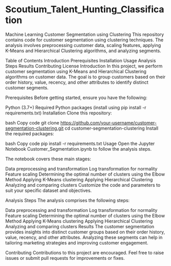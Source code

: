 # Scoutium_Talent_Hunting_Classification
Machine Learning 
Customer Segmentation using Clustering
This repository contains code for customer segmentation using clustering techniques. The analysis involves preprocessing customer data, scaling features, applying K-Means and Hierarchical Clustering algorithms, and analyzing segments.

Table of Contents
Introduction
Prerequisites
Installation
Usage
Analysis Steps
Results
Contributing
License
Introduction
In this project, we perform customer segmentation using K-Means and Hierarchical Clustering algorithms on customer data. The goal is to group customers based on their order history, value, recency, and other attributes to identify distinct customer segments.

Prerequisites
Before getting started, ensure you have the following:

Python (3.7+)
Required Python packages (install using pip install -r requirements.txt)
Installation
Clone this repository:

bash
Copy code
git clone https://github.com/your-username/customer-segmentation-clustering.git
cd customer-segmentation-clustering
Install the required packages:

bash
Copy code
pip install -r requirements.txt
Usage
Open the Jupyter Notebook Customer_Segmentation.ipynb to follow the analysis steps.

The notebook covers these main stages:

Data preprocessing and transformation
Log transformation for normality
Feature scaling
Determining the optimal number of clusters using the Elbow Method
Applying K-Means clustering
Applying Hierarchical Clustering
Analyzing and comparing clusters
Customize the code and parameters to suit your specific dataset and objectives.

Analysis Steps
The analysis comprises the following steps:

Data preprocessing and transformation
Log transformation for normality
Feature scaling
Determining the optimal number of clusters using the Elbow Method
Applying K-Means clustering
Applying Hierarchical Clustering
Analyzing and comparing clusters
Results
The customer segmentation provides insights into distinct customer groups based on their order history, value, recency, and other attributes. Analyzing these segments can help in tailoring marketing strategies and improving customer engagement.

Contributing
Contributions to this project are encouraged. Feel free to raise issues or submit pull requests for improvements or fixes.
